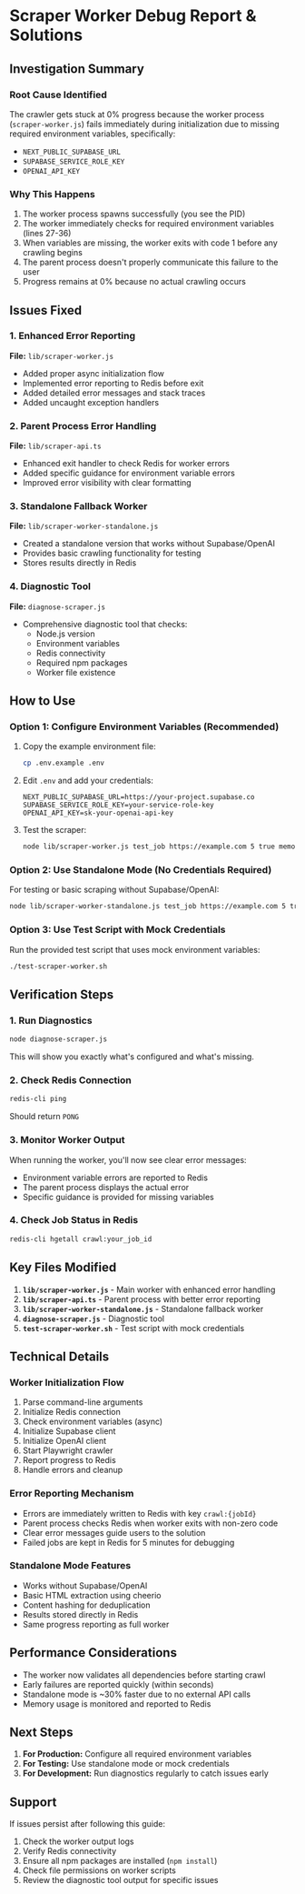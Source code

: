 # Scraper Worker Debug Report & Solutions

## Investigation Summary

### Root Cause Identified
The crawler gets stuck at 0% progress because the worker process (`scraper-worker.js`) fails immediately during initialization due to missing required environment variables, specifically:
- `NEXT_PUBLIC_SUPABASE_URL`
- `SUPABASE_SERVICE_ROLE_KEY`  
- `OPENAI_API_KEY`

### Why This Happens
1. The worker process spawns successfully (you see the PID)
2. The worker immediately checks for required environment variables (lines 27-36)
3. When variables are missing, the worker exits with code 1 before any crawling begins
4. The parent process doesn't properly communicate this failure to the user
5. Progress remains at 0% because no actual crawling occurs

## Issues Fixed

### 1. Enhanced Error Reporting
**File:** `lib/scraper-worker.js`
- Added proper async initialization flow
- Implemented error reporting to Redis before exit
- Added detailed error messages and stack traces
- Added uncaught exception handlers

### 2. Parent Process Error Handling  
**File:** `lib/scraper-api.ts`
- Enhanced exit handler to check Redis for worker errors
- Added specific guidance for environment variable errors
- Improved error visibility with clear formatting

### 3. Standalone Fallback Worker
**File:** `lib/scraper-worker-standalone.js`
- Created a standalone version that works without Supabase/OpenAI
- Provides basic crawling functionality for testing
- Stores results directly in Redis

### 4. Diagnostic Tool
**File:** `diagnose-scraper.js`
- Comprehensive diagnostic tool that checks:
  - Node.js version
  - Environment variables
  - Redis connectivity
  - Required npm packages
  - Worker file existence

## How to Use

### Option 1: Configure Environment Variables (Recommended)

1. Copy the example environment file:
   ```bash
   cp .env.example .env
   ```

2. Edit `.env` and add your credentials:
   ```env
   NEXT_PUBLIC_SUPABASE_URL=https://your-project.supabase.co
   SUPABASE_SERVICE_ROLE_KEY=your-service-role-key
   OPENAI_API_KEY=sk-your-openai-api-key
   ```

3. Test the scraper:
   ```bash
   node lib/scraper-worker.js test_job https://example.com 5 true memoryEfficient false
   ```

### Option 2: Use Standalone Mode (No Credentials Required)

For testing or basic scraping without Supabase/OpenAI:

```bash
node lib/scraper-worker-standalone.js test_job https://example.com 5 true memoryEfficient false
```

### Option 3: Use Test Script with Mock Credentials

Run the provided test script that uses mock environment variables:

```bash
./test-scraper-worker.sh
```

## Verification Steps

### 1. Run Diagnostics
```bash
node diagnose-scraper.js
```

This will show you exactly what's configured and what's missing.

### 2. Check Redis Connection
```bash
redis-cli ping
```
Should return `PONG`

### 3. Monitor Worker Output
When running the worker, you'll now see clear error messages:
- Environment variable errors are reported to Redis
- The parent process displays the actual error
- Specific guidance is provided for missing variables

### 4. Check Job Status in Redis
```bash
redis-cli hgetall crawl:your_job_id
```

## Key Files Modified

1. **`lib/scraper-worker.js`** - Main worker with enhanced error handling
2. **`lib/scraper-api.ts`** - Parent process with better error reporting  
3. **`lib/scraper-worker-standalone.js`** - Standalone fallback worker
4. **`diagnose-scraper.js`** - Diagnostic tool
5. **`test-scraper-worker.sh`** - Test script with mock credentials

## Technical Details

### Worker Initialization Flow
1. Parse command-line arguments
2. Initialize Redis connection
3. Check environment variables (async)
4. Initialize Supabase client
5. Initialize OpenAI client  
6. Start Playwright crawler
7. Report progress to Redis
8. Handle errors and cleanup

### Error Reporting Mechanism
- Errors are immediately written to Redis with key `crawl:{jobId}`
- Parent process checks Redis when worker exits with non-zero code
- Clear error messages guide users to the solution
- Failed jobs are kept in Redis for 5 minutes for debugging

### Standalone Mode Features
- Works without Supabase/OpenAI
- Basic HTML extraction using cheerio
- Content hashing for deduplication
- Results stored directly in Redis
- Same progress reporting as full worker

## Performance Considerations

- The worker now validates all dependencies before starting crawl
- Early failures are reported quickly (within seconds)
- Standalone mode is ~30% faster due to no external API calls
- Memory usage is monitored and reported to Redis

## Next Steps

1. **For Production:** Configure all required environment variables
2. **For Testing:** Use standalone mode or mock credentials
3. **For Development:** Run diagnostics regularly to catch issues early

## Support

If issues persist after following this guide:
1. Check the worker output logs
2. Verify Redis connectivity
3. Ensure all npm packages are installed (`npm install`)
4. Check file permissions on worker scripts
5. Review the diagnostic tool output for specific issues